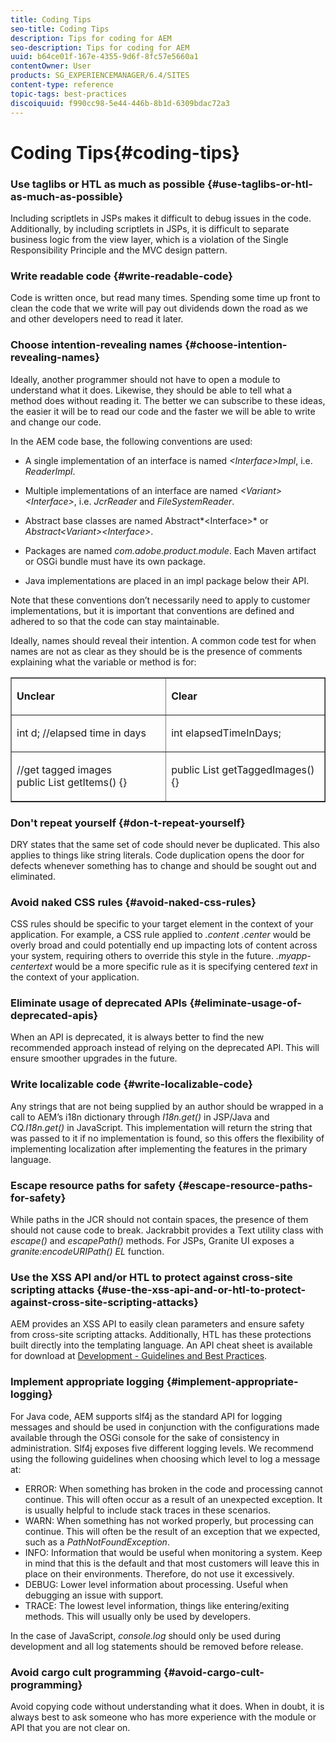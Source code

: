 ```yaml
---
title: Coding Tips
seo-title: Coding Tips
description: Tips for coding for AEM
seo-description: Tips for coding for AEM
uuid: b64ce01f-167e-4355-9d6f-8fc57e5660a1
contentOwner: User
products: SG_EXPERIENCEMANAGER/6.4/SITES
content-type: reference
topic-tags: best-practices
discoiquuid: f990cc98-5e44-446b-8b1d-6309bdac72a3
---
```


# Coding Tips{#coding-tips}

### Use taglibs or HTL as much as possible {#use-taglibs-or-htl-as-much-as-possible}

Including scriptlets in JSPs makes it difficult to debug issues in the code. Additionally, by including scriptlets in JSPs, it is difficult to separate business logic from the view layer, which is a violation of the Single Responsibility Principle and the MVC design pattern.

### Write readable code {#write-readable-code}

Code is written once, but read many times. Spending some time up front to clean the code that we write will pay out dividends down the road as we and other developers need to read it later.

### Choose intention-revealing names {#choose-intention-revealing-names}

Ideally, another programmer should not have to open a module to understand what it does. Likewise, they should be able to tell what a method does without reading it. The better we can subscribe to these ideas, the easier it will be to read our code and the faster we will be able to write and change our code.

In the AEM code base, the following conventions are used:

* A single implementation of an interface is named *&lt;Interface&gt;Impl*, i.e. *ReaderImpl*.

* Multiple implementations of an interface are named *&lt;Variant&gt;&lt;Interface&gt;*, i.e. *JcrReader* and *FileSystemReader*.

* Abstract base classes are named Abstract*&lt;Interface&gt;* or *Abstract&lt;Variant&gt;&lt;Interface&gt;*.

* Packages are named *com.adobe.product.module*. Each Maven artifact or OSGi bundle must have its own package.
* Java implementations are placed in an impl package below their API.

Note that these conventions don’t necessarily need to apply to customer implementations, but it is important that conventions are defined and adhered to so that the code can stay maintainable.

Ideally, names should reveal their intention. A common code test for when names are not as clear as they should be is the presence of comments explaining what the variable or method is for:

<table border="1" cellpadding="0" cellspacing="0"> 
 <tbody> 
  <tr> 
   <td valign="top" width="245"><p><strong>Unclear</strong></p> </td> 
   <td valign="top" width="245"><p><strong>Clear</strong></p> </td> 
  </tr> 
  <tr> 
   <td valign="top" width="245"><p>int d; //elapsed time in days</p> </td> 
   <td valign="top" width="245"><p>int elapsedTimeInDays;</p> </td> 
  </tr> 
  <tr> 
   <td valign="top" width="245"><p>//get tagged images<br /> public List getItems() {}</p> </td> 
   <td valign="top" width="245"><p>public List getTaggedImages() {}</p> </td> 
  </tr> 
 </tbody> 
</table>

### Don't repeat yourself  {#don-t-repeat-yourself}

DRY states that the same set of code should never be duplicated. This also applies to things like string literals. Code duplication opens the door for defects whenever something has to change and should be sought out and eliminated.

### Avoid naked CSS rules {#avoid-naked-css-rules}

CSS rules should be specific to your target element in the context of your application. For example, a CSS rule applied to *.content .center* would be overly broad and could potentially end up impacting lots of content across your system, requiring others to override this style in the future. *.myapp-centertext* would be a more specific rule as it is specifying centered *text* in the context of your application.

### Eliminate usage of deprecated APIs {#eliminate-usage-of-deprecated-apis}

When an API is deprecated, it is always better to find the new recommended approach instead of relying on the deprecated API. This will ensure smoother upgrades in the future.

### Write localizable code {#write-localizable-code}

Any strings that are not being supplied by an author should be wrapped in a call to AEM’s i18n dictionary through *I18n.get()* in JSP/Java and *CQ.I18n.get()* in JavaScript. This implementation will return the string that was passed to it if no implementation is found, so this offers the flexibility of implementing localization after implementing the features in the primary language.

### Escape resource paths for safety {#escape-resource-paths-for-safety}

While paths in the JCR should not contain spaces, the presence of them should not cause code to break. Jackrabbit provides a Text utility class with *escape()* and *escapePath()* methods. For JSPs, Granite UI exposes a *granite:encodeURIPath() EL* function.

### Use the XSS API and/or HTL to protect against cross-site scripting attacks {#use-the-xss-api-and-or-htl-to-protect-against-cross-site-scripting-attacks}

AEM provides an XSS API to easily clean parameters and ensure safety from cross-site scripting attacks. Additionally, HTL has these protections built directly into the templating language. An API cheat sheet is available for download at [Development - Guidelines and Best Practices](../../../sites/developing/using/dev-guidelines-bestpractices.md).

### Implement appropriate logging {#implement-appropriate-logging}

For Java code, AEM supports slf4j as the standard API for logging messages and should be used in conjunction with the configurations made available through the OSGi console for the sake of consistency in administration. Slf4j exposes five different logging levels. We recommend using the following guidelines when choosing which level to log a message at:

* ERROR: When something has broken in the code and processing cannot continue. This will often occur as a result of an unexpected exception. It is usually helpful to include stack traces in these scenarios.
* WARN: When something has not worked properly, but processing can continue. This will often be the result of an exception that we expected, such as a *PathNotFoundException*.
* INFO: Information that would be useful when monitoring a system. Keep in mind that this is the default and that most customers will leave this in place on their environments. Therefore, do not use it excessively.
* DEBUG: Lower level information about processing. Useful when debugging an issue with support.
* TRACE: The lowest level information, things like entering/exiting methods. This will usually only be used by developers.

In the case of JavaScript, *console.log* should only be used during development and all log statements should be removed before release.

### Avoid cargo cult programming {#avoid-cargo-cult-programming}

Avoid copying code without understanding what it does. When in doubt, it is always best to ask someone who has more experience with the module or API that you are not clear on.
